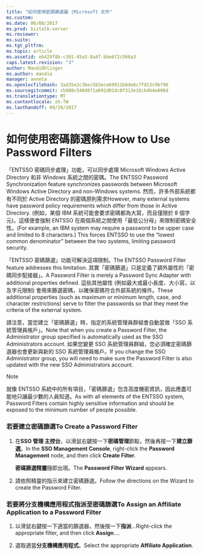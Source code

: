 ```yaml
---
title: "如何使用密碼篩選器 |Microsoft 文件"
ms.custom: 
ms.date: 06/08/2017
ms.prod: biztalk-server
ms.reviewer: 
ms.suite: 
ms.tgt_pltfrm: 
ms.topic: article
ms.assetid: eb429f8b-c301-45a3-8a4f-bbe6f2c566a3
caps.latest.revision: "3"
author: MandiOhlinger
ms.author: mandia
manager: anneta
ms.openlocfilehash: 3ad35e2c3bec5b2ece69911b8de8c7fd13c9b790
ms.sourcegitcommit: cb908c540d8f1a692d01dc8f313e16cb4b4e696d
ms.translationtype: MT
ms.contentlocale: zh-TW
ms.lasthandoff: 09/20/2017
---
```

# <a name="how-to-use-password-filters"></a><span data-ttu-id="fb948-102">如何使用密碼篩選條件</span><span class="sxs-lookup"><span data-stu-id="fb948-102">How to Use Password Filters</span></span>
<span data-ttu-id="fb948-103">「ENTSSO 密碼同步處理」功能，可以同步處理 Microsoft Windows Active Directory 和非 Windows 系統之間的密碼。</span><span class="sxs-lookup"><span data-stu-id="fb948-103">The ENTSSO Password Synchronization feature synchronizes passwords between Microsoft Windows Active Directory and non-Windows systems.</span></span> <span data-ttu-id="fb948-104">然而，許多外部系統都有不同於 Active Directory 的密碼原則需求</span><span class="sxs-lookup"><span data-stu-id="fb948-104">However, many external systems have password policy requirements which differ from those in Active Directory.</span></span> <span data-ttu-id="fb948-105">(例如，某個 IBM 系統可能會要求密碼都為大寫，而且僅限於 8 個字元)。這樣便會強制 ENTSSO 在兩個系統之間使用「最低公分母」來限制密碼安全性。</span><span class="sxs-lookup"><span data-stu-id="fb948-105">(For example, an IBM system may require a password to be upper case and limited to 8 characters.) This forces ENTSSO to use the “lowest common denominator” between the two systems, limiting password security.</span></span>  
  
 <span data-ttu-id="fb948-106">「ENTSSO 密碼篩選」功能可解決這項限制。</span><span class="sxs-lookup"><span data-stu-id="fb948-106">The ENTSSO Password Filter feature addresses this limitation.</span></span> <span data-ttu-id="fb948-107">其實「密碼篩選」只是定義了額外屬性的「密碼同步配接器」。</span><span class="sxs-lookup"><span data-stu-id="fb948-107">A Password Filter is merely a Password Sync Adapter with additional properties defined.</span></span> <span data-ttu-id="fb948-108">這些其他屬性 (例如最大或最小長度、大小寫，以及字元限制) 會用來篩選密碼，以確保密碼符合外部系統的條件。</span><span class="sxs-lookup"><span data-stu-id="fb948-108">These additional properties (such as maximum or minimum length, case, and character restrictions) serve to filter the passwords so that they meet the criteria of the external system.</span></span>  
  
 <span data-ttu-id="fb948-109">請注意，當您建立「密碼篩選」時，指定的系統管理員群組會自動當做「SSO 系統管理員帳戶」。</span><span class="sxs-lookup"><span data-stu-id="fb948-109">Note that when you create a Password Filter, the Administrator group specified is automatically used as the SSO Administrators account.</span></span> <span data-ttu-id="fb948-110">如果您變更 SSO 系統管理員群組，您必須確定密碼篩選器也會更新與新的 SSO 系統管理員帳戶。</span><span class="sxs-lookup"><span data-stu-id="fb948-110">If you change the SSO Administrator group, you will need to make sure the Password Filter is also updated with the new SSO Administrators account.</span></span>  
  
> [!NOTE]
>  <span data-ttu-id="fb948-111">就像 ENTSSO 系統中的所有項目，「密碼篩選」包含高度機密資訊，因此應盡可能地只讓最少數的人員知道。</span><span class="sxs-lookup"><span data-stu-id="fb948-111">As with all elements of the ENTSSO system, Password Filters contain highly sensitive information and should be exposed to the minimum number of people possible.</span></span>  
  
### <a name="to-create-a-password-filter"></a><span data-ttu-id="fb948-112">若要建立密碼篩選</span><span class="sxs-lookup"><span data-stu-id="fb948-112">To Create a Password Filter</span></span>  
  
1.  <span data-ttu-id="fb948-113">在**SSO 管理 主控台**，以滑鼠右鍵按一下**密碼管理**節點，然後再按一下**建立篩選**。</span><span class="sxs-lookup"><span data-stu-id="fb948-113">In the **SSO Management Console**, right-click the **Password Management** node, and then click **Create Filter**.</span></span>  
  
     <span data-ttu-id="fb948-114">**密碼篩選精靈**隨即出現。</span><span class="sxs-lookup"><span data-stu-id="fb948-114">The **Password Filter Wizard** appears.</span></span>  
  
2.  <span data-ttu-id="fb948-115">請依照精靈的指示來建立密碼篩選。</span><span class="sxs-lookup"><span data-stu-id="fb948-115">Follow the directions on the Wizard to create the Password Filter.</span></span>  
  
### <a name="to-assign-an-affiliate-application-to-a-password-filter"></a><span data-ttu-id="fb948-116">若要將分支機構應用程式指派至密碼篩選</span><span class="sxs-lookup"><span data-stu-id="fb948-116">To Assign an Affiliate Application to a Password Filter</span></span>  
  
1.  <span data-ttu-id="fb948-117">以滑鼠右鍵按一下適當的篩選器，然後按一下**指派**...</span><span class="sxs-lookup"><span data-stu-id="fb948-117">Right-click the appropriate filter, and then click **Assign**….</span></span>  
  
2.  <span data-ttu-id="fb948-118">選取適當**分支機構應用程式**。</span><span class="sxs-lookup"><span data-stu-id="fb948-118">Select the appropriate **Affiliate Application**.</span></span>